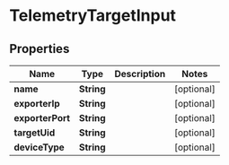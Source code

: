 
# TelemetryTargetInput

## Properties
Name | Type | Description | Notes
------------ | ------------- | ------------- | -------------
**name** | **String** |  |  [optional]
**exporterIp** | **String** |  |  [optional]
**exporterPort** | **String** |  |  [optional]
**targetUid** | **String** |  |  [optional]
**deviceType** | **String** |  |  [optional]




